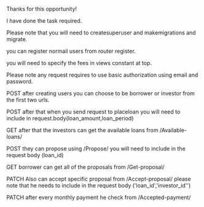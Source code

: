 Thanks for this opportunity!

I have done the task required.

Please note that you will need to createsuperuser and makemigrations and migrate.

you can register normail users from router register.

you will need to specify the fees in views constant at top.

Please note any request requires to use basic authorization using email and password.

POST
after creating users you can choose to be borrower or investor from the first two urls.

POST
after that when you send request to placeloan you will need to include in request.body(loan_amount,loan_period)

GET
after that the investors can get the available loans from /Available-loans/ 

POST
they can propose using /Propose/ you will need to include in the request body (loan_id)

GET
borrower can get all of the proposals from /Get-proposal/


PATCH
Also can accept specific proposal from /Accept-proposal/ please note that he needs to include in the request body ('loan_id','investor_id'')

PATCH
after every monthly payment he check from /Accepted-payment/